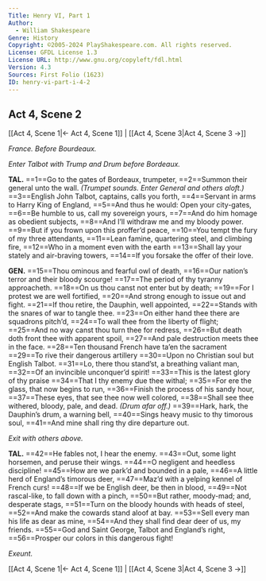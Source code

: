 ```yaml
---
Title: Henry VI, Part 1
Author: 
  - William Shakespeare
Genre: History
Copyright: ©2005-2024 PlayShakespeare.com. All rights reserved.
License: GFDL License 1.3
License URL: http://www.gnu.org/copyleft/fdl.html
Version: 4.3
Sources: First Folio (1623)
ID: henry-vi-part-i-4-2
---
```


## Act 4, Scene 2
[[Act 4, Scene 1|← Act 4, Scene 1]] | [[Act 4, Scene 3|Act 4, Scene 3 →]]

*France. Before Bourdeaux.*

*Enter Talbot with Trump and Drum before Bordeaux.*

**TAL.**
==1==Go to the gates of Bordeaux, trumpeter,
==2==Summon their general unto the wall.
*(Trumpet sounds. Enter General and others aloft.)*
==3==English John Talbot, captains, calls you forth,
==4==Servant in arms to Harry King of England,
==5==And thus he would: Open your city-gates,
==6==Be humble to us, call my sovereign yours,
==7==And do him homage as obedient subjects,
==8==And I’ll withdraw me and my bloody power.
==9==But if you frown upon this proffer’d peace,
==10==You tempt the fury of my three attendants,
==11==Lean famine, quartering steel, and climbing fire,
==12==Who in a moment even with the earth
==13==Shall lay your stately and air-braving towers,
==14==If you forsake the offer of their love.

**GEN.**
==15==Thou ominous and fearful owl of death,
==16==Our nation’s terror and their bloody scourge!
==17==The period of thy tyranny approacheth.
==18==On us thou canst not enter but by death;
==19==For I protest we are well fortified,
==20==And strong enough to issue out and fight.
==21==If thou retire, the Dauphin, well appointed,
==22==Stands with the snares of war to tangle thee.
==23==On either hand thee there are squadrons pitch’d,
==24==To wall thee from the liberty of flight;
==25==And no way canst thou turn thee for redress,
==26==But death doth front thee with apparent spoil,
==27==And pale destruction meets thee in the face.
==28==Ten thousand French have ta’en the sacrament
==29==To rive their dangerous artillery
==30==Upon no Christian soul but English Talbot.
==31==Lo, there thou stand’st, a breathing valiant man,
==32==Of an invincible unconquer’d spirit!
==33==This is the latest glory of thy praise
==34==That I thy enemy due thee withal;
==35==For ere the glass, that now begins to run,
==36==Finish the process of his sandy hour,
==37==These eyes, that see thee now well colored,
==38==Shall see thee withered, bloody, pale, and dead.
*(Drum afar off.)*
==39==Hark, hark, the Dauphin’s drum, a warning bell,
==40==Sings heavy music to thy timorous soul,
==41==And mine shall ring thy dire departure out.

*Exit with others above.*

**TAL.**
==42==He fables not, I hear the enemy.
==43==Out, some light horsemen, and peruse their wings.
==44==O negligent and heedless discipline!
==45==How are we park’d and bounded in a pale,
==46==A little herd of England’s timorous deer,
==47==Maz’d with a yelping kennel of French curs!
==48==If we be English deer, be then in blood,
==49==Not rascal-like, to fall down with a pinch,
==50==But rather, moody-mad; and, desperate stags,
==51==Turn on the bloody hounds with heads of steel,
==52==And make the cowards stand aloof at bay.
==53==Sell every man his life as dear as mine,
==54==And they shall find dear deer of us, my friends.
==55==God and Saint George, Talbot and England’s right,
==56==Prosper our colors in this dangerous fight!

*Exeunt.*

[[Act 4, Scene 1|← Act 4, Scene 1]] | [[Act 4, Scene 3|Act 4, Scene 3 →]]
